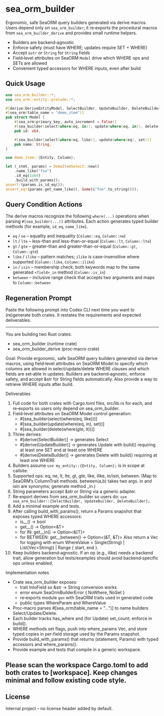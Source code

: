 # sea_orm_builder

Ergonomic, safe SeaORM query builders generated via derive macros. Users depend only on `sea_orm_builder`; it re‑exports the procedural macros from `sea_orm_builder_derive` and provides small runtime helpers.

- Builders are backend‑agnostic
- Enforce safety (must have WHERE; updates require SET + WHERE)
- Accept `&str` or `String` for `String` fields
- Field‑level attributes on SeaORM `Model` drive which WHERE ops and SETs are allowed
- Convenient typed accessors for WHERE inputs, even after build

## Quick Usage

```rust
use sea_orm_builder::*;
use sea_orm::entity::prelude::*;

#[derive(DeriveEntityModel, SelectBuilder, UpdateBuilder, DeleteBuilder)]
#[sea_orm(table_name = "demo_item")]
pub struct Model {
    #[sea_orm(primary_key, auto_increment = false)]
    #[sea_builder(select(where(eq, in)), update(where(eq, in)), delete(where(eq, in)))]
    pub id: u64,

    #[sea_builder(select(where(eq, like)), update(where(eq), set))]
    pub name: String,
}

use demo_item::{Entity, Column};

let (_stmt, params) = DemoItemSelect::new()
    .name_like("foo")
    .id_eq(1u64)
    .build_with_params();
assert!(params.is_id_eq());
assert_eq!(params.get_name_like(), Some(&"foo".to_string()));
```

## Query Condition Actions

The derive macros recognize the following `where(...)` operations when parsing `#[sea_builder(...)]` attributes. Each action generates typed builder methods (for example, `id_eq`, `name_like`).

- `eq` / `ne` – equality and inequality (`Column::eq`, `Column::ne`)
- `lt` / `lte` – less-than and less-than-or-equal (`Column::lt`, `Column::lte`)
- `gt` / `gte` – greater-than and greater-than-or-equal (`Column::gt`, `Column::gte`)
- `like` / `ilike` – pattern matches; `ilike` is case-insensitive where supported (`Column::like`, `Column::ilike`)
- `in` / `isin` – membership check; both keywords map to the same generated `<field>_in` method (`Column::is_in`)
- `between` – inclusive range check that accepts two arguments and maps to `Column::between`

## Regeneration Prompt

Paste the following prompt into Codex CLI next time you want to (re)generate both crates. It restates the requirements and expected deliverables.

---
You are building two Rust crates:
- sea_orm_builder (runtime crate)
- sea_orm_builder_derive (proc‑macro crate)

Goal: Provide ergonomic, safe SeaORM query builders generated via derive macros, using field‑level attributes on SeaORM Model to specify which columns are allowed in select/update/delete WHERE clauses and which fields are set‑able in updates. Builders are backend‑agnostic, enforce safety, and accept &str for String fields automatically. Also provide a way to retrieve WHERE inputs after build.

Deliverables
1. Full code for both crates with Cargo.toml files, src/lib.rs for each, and re‑exports so users only depend on sea_orm_builder.
2. Field‑level attributes on SeaORM Model control generation:
   - #[sea_builder(select(where(eq, like)))]
   - #[sea_builder(update(where(eq, in), set))]
   - #[sea_builder(delete(where(gte, lt)))]
3. Three derives:
   - #[derive(SelectBuilder)] → generates <Entity>Select
   - #[derive(UpdateBuilder)] → generates <Entity>Update with build() requiring at least one SET and at least one WHERE
   - #[derive(DeleteBuilder)] → generates <Entity>Delete with build() requiring at least one WHERE
4. Builders assume `use my_entity::{Entity, Column};` is in scope at callsite.
5. Supported ops: eq, ne, lt, lte, gt, gte, like, ilike, in/isin, between. (Map to SeaORM’s ColumnTrait methods. between(a,b) takes two args. in and isin are synonyms; generate method <field>_in.)
6. String parameters accept &str or String via a generic adapter.
7. Re‑export derives from sea_orm_builder so users do: `use sea_orm_builder::{SelectBuilder, UpdateBuilder, DeleteBuilder};`
8. Add a minimal example and tests.
9. After calling build_with_params(), return a Params snapshot that exposes typed WHERE accessors:
   - is_<field>_<op>() -> bool
   - get_<field>_<op>() -> Option<&T>
   - for IN: get_<field>_in() -> Option<&[T]>
   - for BETWEEN: get_<field>_between() -> Option<(&T, &T)>
   Also return a Vec<WhereParam> for logging with enum WhereValue = Single(String) | List(Vec<String)) | Range { start, end }.
10. Keep builders backend‑agnostic. If an op (e.g., ilike) needs a backend trait, allow generation but tests/examples should avoid backend‑specific ops unless enabled.

Implementation notes
- Crate sea_orm_builder exposes:
  - trait IntoField<T> so &str -> String conversion works
  - error enum SeaOrmBuilderError { NoWhere, NoSet }
  - re‑exports module `gen` with SeaORM traits used in generated code
  - public types WhereParam and WhereValue
- Proc‑macro parses #[sea_orm(table_name = "...")] to name builders <TableNameCamelCase>Select/Update/Delete.
- Each builder tracks has_where and (for Update) set_count; enforce in build().
- WHERE methods set flags, push into where_params Vec<WhereParam>, and store typed copies in per‑field storage used by the Params snapshot.
- Provide build_with_params() that returns (statement, <Builder>Params) with typed accessors and where_params().
- Provide example and tests that compile in a generic workspace.

Please scan the workspace Cargo.toml to add both crates to [workspace]. Keep changes minimal and follow existing code style.
---

## License
Internal project – no license header added by default.
